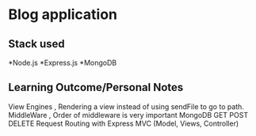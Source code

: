 # Blog application

## Stack used

*Node.js
*Express.js
*MongoDB

## Learning Outcome/Personal Notes

View Engines , Rendering a view instead of using sendFile to go to path.
MiddleWare , Order of middleware is very important
MongoDB GET POST DELETE Request
Routing with Express
MVC (Model, Views, Controller)

